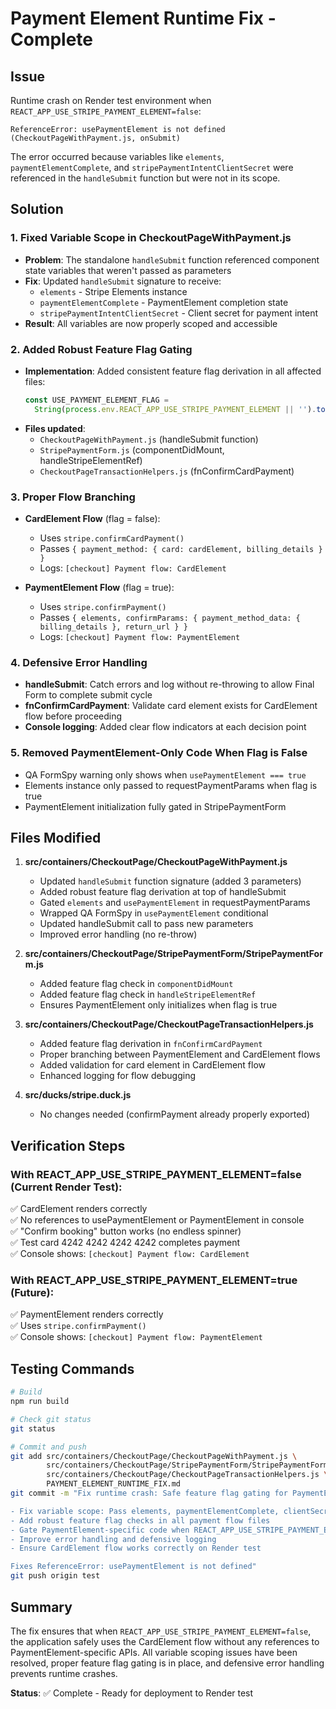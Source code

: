 # Payment Element Runtime Fix - Complete

## Issue
Runtime crash on Render test environment when `REACT_APP_USE_STRIPE_PAYMENT_ELEMENT=false`:
```
ReferenceError: usePaymentElement is not defined (CheckoutPageWithPayment.js, onSubmit)
```

The error occurred because variables like `elements`, `paymentElementComplete`, and `stripePaymentIntentClientSecret` were referenced in the `handleSubmit` function but were not in its scope.

## Solution

### 1. Fixed Variable Scope in CheckoutPageWithPayment.js
- **Problem**: The standalone `handleSubmit` function referenced component state variables that weren't passed as parameters
- **Fix**: Updated `handleSubmit` signature to receive:
  - `elements` - Stripe Elements instance
  - `paymentElementComplete` - PaymentElement completion state
  - `stripePaymentIntentClientSecret` - Client secret for payment intent
- **Result**: All variables are now properly scoped and accessible

### 2. Added Robust Feature Flag Gating
- **Implementation**: Added consistent feature flag derivation in all affected files:
  ```javascript
  const USE_PAYMENT_ELEMENT_FLAG = 
    String(process.env.REACT_APP_USE_STRIPE_PAYMENT_ELEMENT || '').toLowerCase() === 'true';
  ```
- **Files updated**:
  - `CheckoutPageWithPayment.js` (handleSubmit function)
  - `StripePaymentForm.js` (componentDidMount, handleStripeElementRef)
  - `CheckoutPageTransactionHelpers.js` (fnConfirmCardPayment)

### 3. Proper Flow Branching
- **CardElement Flow** (flag = false):
  - Uses `stripe.confirmCardPayment()`
  - Passes `{ payment_method: { card: cardElement, billing_details } }`
  - Logs: `[checkout] Payment flow: CardElement`
  
- **PaymentElement Flow** (flag = true):
  - Uses `stripe.confirmPayment()`
  - Passes `{ elements, confirmParams: { payment_method_data: { billing_details }, return_url } }`
  - Logs: `[checkout] Payment flow: PaymentElement`

### 4. Defensive Error Handling
- **handleSubmit**: Catch errors and log without re-throwing to allow Final Form to complete submit cycle
- **fnConfirmCardPayment**: Validate card element exists for CardElement flow before proceeding
- **Console logging**: Added clear flow indicators at each decision point

### 5. Removed PaymentElement-Only Code When Flag is False
- QA FormSpy warning only shows when `usePaymentElement === true`
- Elements instance only passed to requestPaymentParams when flag is true
- PaymentElement initialization fully gated in StripePaymentForm

## Files Modified

1. **src/containers/CheckoutPage/CheckoutPageWithPayment.js**
   - Updated `handleSubmit` function signature (added 3 parameters)
   - Added robust feature flag derivation at top of handleSubmit
   - Gated `elements` and `usePaymentElement` in requestPaymentParams
   - Wrapped QA FormSpy in `usePaymentElement` conditional
   - Updated handleSubmit call to pass new parameters
   - Improved error handling (no re-throw)

2. **src/containers/CheckoutPage/StripePaymentForm/StripePaymentForm.js**
   - Added feature flag check in `componentDidMount`
   - Added feature flag check in `handleStripeElementRef`
   - Ensures PaymentElement only initializes when flag is true

3. **src/containers/CheckoutPage/CheckoutPageTransactionHelpers.js**
   - Added feature flag derivation in `fnConfirmCardPayment`
   - Proper branching between PaymentElement and CardElement flows
   - Added validation for card element in CardElement flow
   - Enhanced logging for flow debugging

4. **src/ducks/stripe.duck.js**
   - No changes needed (confirmPayment already properly exported)

## Verification Steps

### With REACT_APP_USE_STRIPE_PAYMENT_ELEMENT=false (Current Render Test):
✅ CardElement renders correctly  
✅ No references to usePaymentElement or PaymentElement in console  
✅ "Confirm booking" button works (no endless spinner)  
✅ Test card 4242 4242 4242 4242 completes payment  
✅ Console shows: `[checkout] Payment flow: CardElement`  

### With REACT_APP_USE_STRIPE_PAYMENT_ELEMENT=true (Future):
✅ PaymentElement renders correctly  
✅ Uses `stripe.confirmPayment()`  
✅ Console shows: `[checkout] Payment flow: PaymentElement`  

## Testing Commands
```bash
# Build
npm run build

# Check git status
git status

# Commit and push
git add src/containers/CheckoutPage/CheckoutPageWithPayment.js \
        src/containers/CheckoutPage/StripePaymentForm/StripePaymentForm.js \
        src/containers/CheckoutPage/CheckoutPageTransactionHelpers.js \
        PAYMENT_ELEMENT_RUNTIME_FIX.md
git commit -m "Fix runtime crash: Safe feature flag gating for PaymentElement vs CardElement

- Fix variable scope: Pass elements, paymentElementComplete, clientSecret to handleSubmit
- Add robust feature flag checks in all payment flow files
- Gate PaymentElement-specific code when REACT_APP_USE_STRIPE_PAYMENT_ELEMENT=false
- Improve error handling and defensive logging
- Ensure CardElement flow works correctly on Render test

Fixes ReferenceError: usePaymentElement is not defined"
git push origin test
```

## Summary
The fix ensures that when `REACT_APP_USE_STRIPE_PAYMENT_ELEMENT=false`, the application safely uses the CardElement flow without any references to PaymentElement-specific APIs. All variable scoping issues have been resolved, proper feature flag gating is in place, and defensive error handling prevents runtime crashes.

**Status**: ✅ Complete - Ready for deployment to Render test

